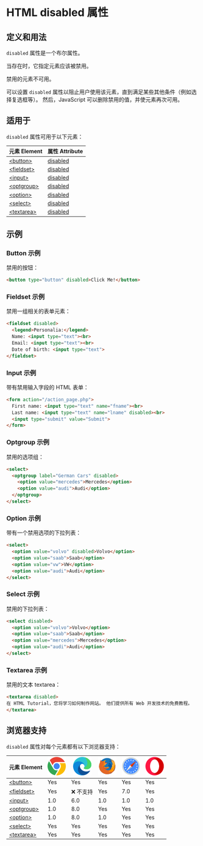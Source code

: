 HTML disabled 属性
===

## 定义和用法

`disabled` 属性是一个布尔属性。

当存在时，它指定元素应该被禁用。

禁用的元素不可用。

可以设置 `disabled` 属性以阻止用户使用该元素，直到满足某些其他条件（例如选择复选框等）。 然后，JavaScript 可以删除禁用的值，并使元素再次可用。

## 适用于

`disabled` 属性可用于以下元素：

| 元素 Element | 属性 Attribute |
| ----- | ----- |
| [\<button>](../tags/button.md)     | [disabled](../tags/button_disabled.md)   |
| [\<fieldset>](../tags/fieldset.md) | [disabled](../tags/fieldset_disabled.md) |
| [\<input>](../tags/input.md)       | [disabled](../tags/input_disabled.md)    |
| [\<optgroup>](../tags/optgroup.md) | [disabled](../tags/optgroup_disabled.md) |
| [\<option>](../tags/option.md)     | [disabled](../tags/option_disabled.md)   |
| [\<select>](../tags/select.md)     | [disabled](../tags/select_disabled.md)   |
| [\<textarea>](../tags/textarea.md) | [disabled](../tags/textarea_disabled.md) |

## 示例

### Button 示例

禁用的按钮：

```html idoc:preview:iframe
<button type="button" disabled>Click Me!</button>
```

### Fieldset 示例

禁用一组相关的表单元素：

```html idoc:preview:iframe
<fieldset disabled>
  <legend>Personalia:</legend>
  Name: <input type="text"><br>
  Email: <input type="text"><br>
  Date of birth: <input type="text">
</fieldset>
```

### Input 示例

带有禁用输入字段的 HTML 表单：

```html idoc:preview:iframe
<form action="/action_page.php">
  First name: <input type="text" name="fname"><br>
  Last name: <input type="text" name="lname" disabled><br>
  <input type="submit" value="Submit">
</form>
```

### Optgroup 示例

禁用的选项组：

```html idoc:preview:iframe
<select>
  <optgroup label="German Cars" disabled>
    <option value="mercedes">Mercedes</option>
    <option value="audi">Audi</option>
  </optgroup>
</select>
```

### Option 示例

带有一个禁用选项的下拉列表：

```html idoc:preview:iframe
<select>
  <option value="volvo" disabled>Volvo</option>
  <option value="saab">Saab</option>
  <option value="vw">VW</option>
  <option value="audi">Audi</option>
</select>
```

### Select 示例

禁用的下拉列表：

```html idoc:preview:iframe
<select disabled>
  <option value="volvo">Volvo</option>
  <option value="saab">Saab</option>
  <option value="mercedes">Mercedes</option>
  <option value="audi">Audi</option>
</select>
```

### Textarea 示例

禁用的文本 textarea：

```html idoc:preview:iframe
<textarea disabled>
在 HTML Tutorial，您将学习如何制作网站。 他们提供所有 Web 开发技术的免费教程。
</textarea>
```

## 浏览器支持

`disabled` 属性对每个元素都有以下浏览器支持：

| 元素 Element | ![chrome][1] | ![edge][2] | ![firefox][3] | ![safari][4] | ![opera][5] |
| ------- | --- | --- | --- | --- | --- |
| [\<button>](../tags/button.md)     | Yes | Yes           | Yes | Yes | Yes |
| [\<fieldset>](../tags/fieldset.md) | Yes | ❌ 不支持 | Yes | 7.0 | Yes |
| [\<input>](../tags/input.md)       | 1.0 | 6.0           | 1.0 | 1.0 | 1.0 |
| [\<optgroup>](../tags/optgroup.md) | 1.0 | 8.0           | Yes | Yes | Yes |
| [\<option>](../tags/option.md)     | 1.0 | 8.0           | 1.0 | Yes | Yes |
| [\<select>](../tags/select.md)     | Yes | Yes           | Yes | Yes | Yes |
| [\<textarea>](../tags/textarea.md) | Yes | Yes           | Yes | Yes | Yes |

[1]: ../assets/chrome.svg
[2]: ../assets/edge.svg
[3]: ../assets/firefox.svg
[4]: ../assets/safari.svg
[5]: ../assets/opera.svg
